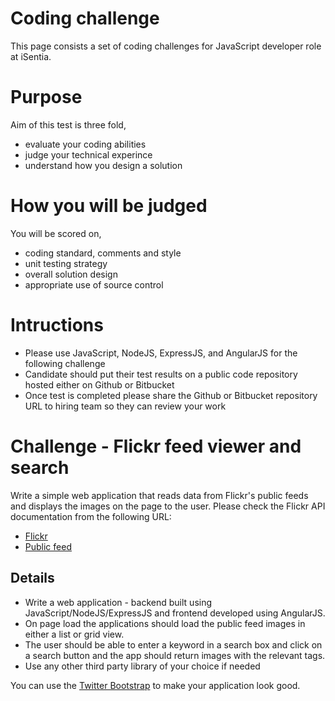 # Coding challenge
This page consists a set of coding challenges for JavaScript developer role at iSentia.

# Purpose
Aim of this test is three fold,

- evaluate your coding abilities 
- judge your technical experince
- understand how you design a solution

# How you will be judged
You will be scored on,

- coding standard, comments and style
- unit testing strategy
- overall solution design
- appropriate use of source control

# Intructions

- Please use JavaScript, NodeJS, ExpressJS, and AngularJS for the following challenge
- Candidate should put their test results on a public code repository hosted either on Github or Bitbucket
- Once test is completed please share the Github or Bitbucket repository URL to hiring team so they can review your work

# Challenge - Flickr feed viewer and search

Write a simple web application that reads data from Flickr's public feeds and displays the images on the page to the user.
Please check the Flickr API documentation from the following URL:

- [Flickr]( http://www.flickr.com/services/feeds/)
- [Public feed](https://api.flickr.com/services/feeds/photos_public.gne)


## Details

- Write a web application - backend built using JavaScript/NodeJS/ExpressJS and frontend developed using AngularJS. 
- On page load the applications should load the public feed images in either a list or grid view.  
- The user should be able to enter a keyword in a search box and click on a search button and the app should return images with the relevant tags.
- Use any other third party library of your choice if needed 

You can use the [Twitter Bootstrap](http://getbootstrap.com/) to make your application look good.

